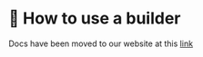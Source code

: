 # 🏢 How to use a builder

Docs have been moved to our website at this [link](https://tomatophp.com/en/open-source/filament-accounts)
